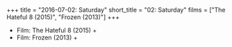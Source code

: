+++
title = "2016-07-02: Saturday"
short_title = "02: Saturday"
films = ["The Hateful 8 (2015)", "Frozen (2013)"]
+++


* Film: The Hateful 8 (2015) +
* Film: Frozen (2013) +
